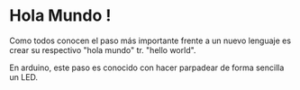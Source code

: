 # Hola Mundo !

Como todos conocen el paso más importante frente a un nuevo lenguaje es crear su respectivo "hola mundo" tr. "hello world".

En arduino, este paso es conocido con hacer parpadear de forma sencilla un LED.


